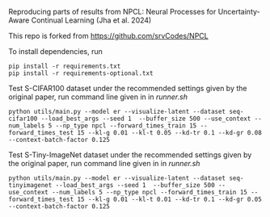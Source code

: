 Reproducing parts of results from NPCL: Neural Processes for Uncertainty-Aware Continual Learning (Jha et al. 2024)

This repo is forked from https://github.com/srvCodes/NPCL

To install dependencies, run
```
pip install -r requirements.txt
pip install -r requirements-optional.txt
```
Test S-CIFAR100 dataset under the recommended settings given by the original paper, run command line given in in _runner.sh_
```
python utils/main.py --model er --visualize-latent --dataset seq-cifar100 --load_best_args --seed 1  --buffer_size 500 --use_context --num_labels 5 --np_type npcl --forward_times_train 15 --forward_times_test 15 --kl-g 0.01 --kl-t 0.05 --kd-tr 0.1 --kd-gr 0.08 --context-batch-factor 0.125
```

Test S-Tiny-ImageNet dataset under the recommended settings given by the original paper, run command line given in in _runner.sh_
```
python utils/main.py --model er --visualize-latent --dataset seq-tinyimagenet --load_best_args --seed 1  --buffer_size 500 --use_context --num_labels 5 --np_type npcl --forward_times_train 15 --forward_times_test 15 --kl-g 0.01 --kl-t 0.01 --kd-tr 0.1 --kd-gr 0.05 --context-batch-factor 0.125
```
